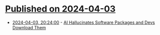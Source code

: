 # [Published on 2024-04-03](index.md)

* [2024-04-03, 20:24:00](https://soylentnews.org/article.pl?sid=24/04/02/1325255&from=rss) - [AI Hallucinates Software Packages and Devs Download Them](https://soylentnews.org/article.pl?sid=24/04/02/1325255&from=rss)
